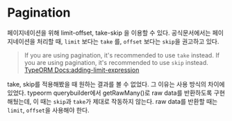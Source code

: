 # Pagination

페이지네이션을 위해 limit-offset, take-skip 을 이용할 수 있다.
공식문서에서는 페이지네이션을 처리할 때, `limit` 보다는 `take` 를, `offset` 보다는 `skip`을 권고하고 있다.

> If you are using pagination, it's recommended to use `take` instead.
> If you are using pagination, it's recommended to use `skip` instead.
> [TypeORM Docs:adding-limit-expression](https://typeorm.biunav.com/en/select-query-builder.html#adding-limit-expression)

take, skip를 적용해봤을 때 원하는 결과를 볼 수 없었다.
그 이유는 사용 방식의 차이에 있었다.
typeorm querybuilder에서 getRawMany()로 raw data를 반환하도록 구현해뒀는데, 이 때는 `skip`과 `take`가 제대로 작동하지 않는다.
raw data를 반환할 때는 `limit`, `offset`을 사용해야 한다.
